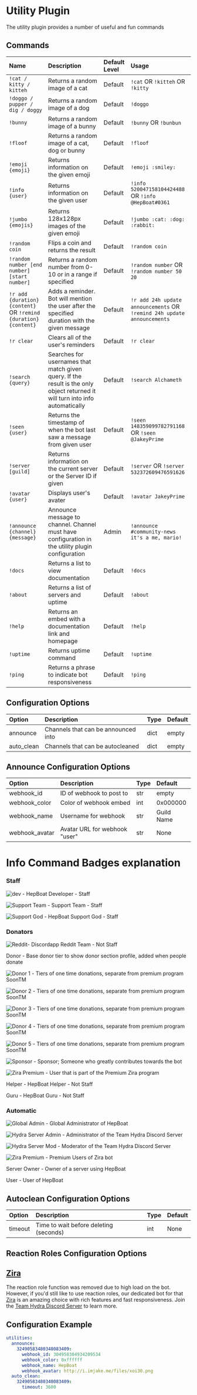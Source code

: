 # Utility Plugin

The utility plugin provides a number of useful and fun commands

## Commands

| Name | Description | Default Level | Usage |
| :--- | :--- | :--- | :--- |
| `!cat / kitty / kitteh` | Returns a random image of a cat | Default | `!cat` OR `!kitteh` OR `!kitty` |
| `!doggo / pupper / dig / doggy` | Returns a random image of a dog | Default | `!doggo` |
| `!bunny` | Returns a random image of a bunny | Default | `!bunny` OR `!bunbun` |
| `!floof` | Returns a random image of a cat, dog or bunny | Default | `!floof` |
| `!emoji {emoji}` | Returns information on the given emoji | Default | `!emoji :smiley:` |
| `!info {user}` | Returns information on the given user | Default | `!info 520047158104424488` OR `!info @HepBoat#0361` |
| `!jumbo {emojis}` | Returns 128x128px images of the given emoji | Default | `!jumbo :cat: :dog: :rabbit:` |
| `!random coin` | Flips a coin and returns the result | Default | `!random coin` |
| `!random number [end number] [start number]` | Returns a random number from 0-10 or in a range if specified | Default | `!random number` OR `!random number 50 20` |
| `!r add {duration} {content}` OR `!remind {duration} {content}` | Adds a reminder. Bot will mention the user after the specified duration with the given message | Default | `!r add 24h update announcements` OR `!remind 24h update announcements` |
| `!r clear` | Clears all of the user's reminders | Default | `!r clear` |
| `!search {query}` | Searches for usernames that match given query. If the result is the only object returned it will turn into info automatically | Default | `!search Alchameth` |
| `!seen {user}` | Returns the timestamp of when the bot last saw a message from given user | Default | `!seen 148359099782791168` OR `!seen @JakeyPrime` |
| `!server [guild]` | Returns information on the current server or the Server ID if given | Default | `!server` OR `!server 532372609476591626` |
| `!avatar {user}` | Displays user's avater | Default | `!avatar JakeyPrime` |
| `!announce {channel} {message}` | Announce message to channel. Channel must have configuration in the utility plugin configuration | Admin | `!announce #community-news it's a me, mario!` |
| `!docs` | Returns a list to view documentation | Default | `!docs`
| `!about` | Returns a list of servers and uptime | Default | `!about`
| `!help` | Returns an embed with a documentation link and homepage | Default | `!help`
| `!uptime` | Returns uptime command | Default | `!uptime` 
| `!ping` | Returns a phrase to indicate bot responsiveness | Default | `!ping` 

## Configuration Options

| Option | Description | Type | Default |
| :--- | :--- | :--- | :--- |
| announce | Channels that can be announced into | dict | empty |
| auto\_clean | Channels that can be autocleaned | dict | empty |

## Announce Configuration Options

| Option | Description | Type | Default |
| :--- | :--- | :--- | :--- |
| webhook\_id | ID of webhook to post to | str | empty |
| webhook\_color | Color of webhook embed | int | 0x000000 |
| webhook\_name | Username for webhook | str | Guild Name |
| webhook\_avatar | Avatar URL for webhook "user" | str | None |

# Info Command Badges explanation

### Staff

![dev](https://cdn.discordapp.com/attachments/466804131965829130/576683733894037514/534956228816797697.png) - HepBoat Developer - Staff

![Support Team](https://cdn.discordapp.com/attachments/466804131965829130/576683725929316361/575946300638625792.png) - Support Team - Staff

![Support God](https://cdn.discordapp.com/attachments/466804131965829130/576683725929316361/575946300638625792.png) - HepBoat Support God - Staff

### Donators

![Reddit](https://cdn.discordapp.com/attachments/466804131965829130/576683736364744716/575965161333194753.png)- Discordapp Reddit Team - Not Staff

Donor - Base donor tier to show donor section profile, added when people donate

![Donor 1](https://cdn.discordapp.com/attachments/466804131965829130/576683732740866048/575971423269683200.png) - Tiers of one time donations, separate from premium program SoonTM
 
![Donor 2](https://cdn.discordapp.com/attachments/466804131965829130/576683731603947521/575971422204067840.png) - Tiers of one time donations, separate from premium program SoonTM  
 
![Donor 3](https://cdn.discordapp.com/attachments/466804131965829130/576683729699864576/575971421939826706.png) - Tiers of one time donations, separate from premium program SoonTM   

![Donor 4](https://cdn.discordapp.com/attachments/466804131965829130/576683728483516446/575971421960929282.png) - Tiers of one time donations, separate from premium program SoonTM    
 
![Donor 5](https://cdn.discordapp.com/attachments/466804131965829130/576683727221030912/575972858514112512.png) - Tiers of one time donations, separate from premium program SoonTM  
  
![Sponsor](https://cdn.discordapp.com/attachments/466804131965829130/576683727221030912/575972858514112512.png) - Sponsor; Someone who greatly contributes towards the bot

![Zira Premium](https://cdn.discordapp.com/attachments/466804131965829130/576683724259983370/549209441220952064.png) - User that is part of the Premium Zira program

Helper - HepBoat Helper - Not Staff

Guru - HepBoat Guru - Not Staff

### Automatic

![Global Admin](https://cdn.discordapp.com/attachments/466804131965829130/576683733894037514/534956228816797697.png) -  Global Administrator of HepBoat

![Hydra Server Admin](https://cdn.discordapp.com/attachments/466804131965829130/576683725929316361/575946300638625792.png) - Administrator of the Team Hydra Discord Server

![Hydra Server Mod](https://cdn.discordapp.com/attachments/466804131965829130/576683725929316361/575946300638625792.png) - Moderator of the Team Hydra Discord Server        

![Zira Premium](https://cdn.discordapp.com/attachments/466804131965829130/576683724259983370/549209441220952064.png) - Premium Users of Zira bot

Server Owner - Owner of a server using HepBoat        

User - User of HepBoat      


## Autoclean  Configuration Options

| Option | Description | Type | Default |
| :--- | :--- | :--- | :--- |
| timeout | Time to wait before deleting \(seconds\) | int | None |

## Reaction Roles Configuration Options

## [Zira](https://zira.ovh/)

The reaction role function was removed due to high load on the bot. However, if you'd still like to use reaction roles, our dedicated bot for that [Zira](https://zira.ovh/) is an amazing choice with rich features and fast responsiveness. Join the [Team Hydra Discord Server](https://discordapp.com/invite/2wP2yjy) to learn more.

## Configuration Example

```yaml
utilities:
  announce:
    32490583480348083409:
      webhook_id: 304958304934209534
      webhook_color: 0xffffff
      webhook_name: HepBoat
      webhook_avatar: http://i.imjake.me/files/xoi30.png
  auto_clean:
    32490583480348083409:
      timeout: 3600
```